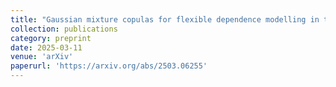 ```yaml
---
title: "Gaussian mixture copulas for flexible dependence modelling in the body and tails of joint distributions"
collection: publications
category: preprint
date: 2025-03-11
venue: 'arXiv'
paperurl: 'https://arxiv.org/abs/2503.06255'
---
```

